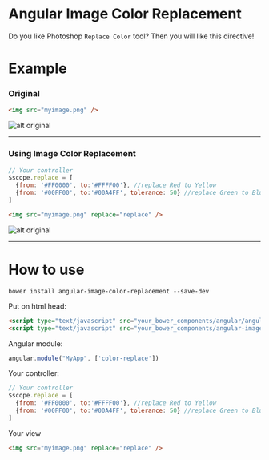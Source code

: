 # Angular Image Color Replacement
Do you like Photoshop `Replace Color` tool? Then you will like this directive!

# Example
### Original
```html
<img src="myimage.png" />
```
![alt original](http://girlgotfaith.com/wp-content/uploads/2015/10/wp-cloudy-simple.png)

---------------------------------------

### Using Image Color Replacement

```javascript
// Your controller
$scope.replace = [
  {from: '#FF0000', to:'#FFFF00'}, //replace Red to Yellow
  {from: '#00FF00', to:'#00A4FF', tolerance: 50} //replace Green to Blue with tolerance 50
]
```
```html
<img src="myimage.png" replace="replace" />
```
![alt original](http://girlgotfaith.com/wp-content/uploads/2015/10/wp-cloudy-simple.png)

---------------------------------------

# How to use
`bower install angular-image-color-replacement --save-dev`

Put on html head:
```html
<script type="text/javascript" src="your_bower_components/angular/angular.min.js"></script><!-- Mandatory -->
<script type="text/javascript" src="your_bower_components/angular-image-color-replacement/dist/angular-image-color-replacement"></script>
```

Angular module:
```javascript
angular.module("MyApp", ['color-replace'])
```

Your controller:
```javascript
// Your controller
$scope.replace = [
  {from: '#FF0000', to:'#FFFF00'}, //replace Red to Yellow
  {from: '#00FF00', to:'#00A4FF', tolerance: 50} //replace Green to Blue with tolerance 50
]
```

Your view
```html
<img src="myimage.png" replace="replace" />
```
